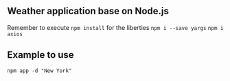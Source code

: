 ## Weather application base on Node.js

Remember to execute ```npm install``` for the liberties
```npm i --save yargs```
```npm i axios```

## Example to use 
```
npm app -d "New York"
```
